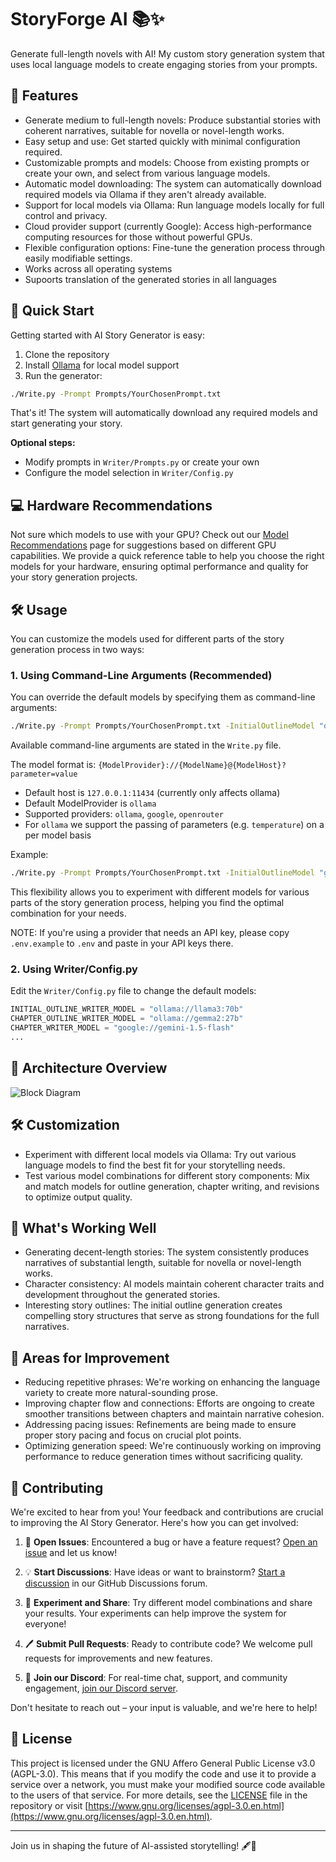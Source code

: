 # StoryForge AI 📚✨

Generate full-length novels with AI! My custom story generation system that uses local language models to create engaging stories from your prompts.

## 🚀 Features

- Generate medium to full-length novels: Produce substantial stories with coherent narratives, suitable for novella or novel-length works.
- Easy setup and use: Get started quickly with minimal configuration required.
- Customizable prompts and models: Choose from existing prompts or create your own, and select from various language models.
- Automatic model downloading: The system can automatically download required models via Ollama if they aren't already available.
- Support for local models via Ollama: Run language models locally for full control and privacy.
- Cloud provider support (currently Google): Access high-performance computing resources for those without powerful GPUs.
- Flexible configuration options: Fine-tune the generation process through easily modifiable settings.
- Works across all operating systems
- Supoorts translation of the generated stories in all languages

## 🏁 Quick Start

Getting started with AI Story Generator is easy:

1. Clone the repository
2. Install [Ollama](https://ollama.com/) for local model support
3. Run the generator:

```sh
./Write.py -Prompt Prompts/YourChosenPrompt.txt
```

That's it! The system will automatically download any required models and start generating your story.

**Optional steps:**

- Modify prompts in `Writer/Prompts.py` or create your own
- Configure the model selection in `Writer/Config.py`

## 💻 Hardware Recommendations

Not sure which models to use with your GPU? Check out our [Model Recommendations](Docs/Models.md) page for suggestions based on different GPU capabilities. We provide a quick reference table to help you choose the right models for your hardware, ensuring optimal performance and quality for your story generation projects.

## 🛠️ Usage

You can customize the models used for different parts of the story generation process in two ways:

### 1. Using Command-Line Arguments (Recommended)

You can override the default models by specifying them as command-line arguments:

```sh
./Write.py -Prompt Prompts/YourChosenPrompt.txt -InitialOutlineModel "ollama://llama3:70b" ...
```

Available command-line arguments are stated in the `Write.py` file.

The model format is: `{ModelProvider}://{ModelName}@{ModelHost}?parameter=value`

- Default host is `127.0.0.1:11434` (currently only affects ollama)
- Default ModelProvider is `ollama`
- Supported providers: `ollama`, `google`, `openrouter`
- For `ollama` we support the passing of parameters (e.g. `temperature`) on a per model basis

Example:
```sh
./Write.py -Prompt Prompts/YourChosenPrompt.txt -InitialOutlineModel "google://gemini-1.5-pro" -ChapterOutlineModel "ollama://llama3:70b@192.168.1.100:11434" ...
```

This flexibility allows you to experiment with different models for various parts of the story generation process, helping you find the optimal combination for your needs.


NOTE: If you're using a provider that needs an API key, please copy `.env.example` to `.env` and paste in your API keys there.


### 2. Using Writer/Config.py


Edit the `Writer/Config.py` file to change the default models:

```python
INITIAL_OUTLINE_WRITER_MODEL = "ollama://llama3:70b"
CHAPTER_OUTLINE_WRITER_MODEL = "ollama://gemma2:27b"
CHAPTER_WRITER_MODEL = "google://gemini-1.5-flash"
...
```

## 🧰 Architecture Overview

![Block Diagram](Docs/BlockDiagram.drawio.svg)

## 🛠️ Customization

- Experiment with different local models via Ollama: Try out various language models to find the best fit for your storytelling needs.
- Test various model combinations for different story components: Mix and match models for outline generation, chapter writing, and revisions to optimize output quality.

## 💪 What's Working Well

- Generating decent-length stories: The system consistently produces narratives of substantial length, suitable for novella or novel-length works.
- Character consistency: AI models maintain coherent character traits and development throughout the generated stories.
- Interesting story outlines: The initial outline generation creates compelling story structures that serve as strong foundations for the full narratives.

## 🔧 Areas for Improvement

- Reducing repetitive phrases: We're working on enhancing the language variety to create more natural-sounding prose.
- Improving chapter flow and connections: Efforts are ongoing to create smoother transitions between chapters and maintain narrative cohesion.
- Addressing pacing issues: Refinements are being made to ensure proper story pacing and focus on crucial plot points.
- Optimizing generation speed: We're continuously working on improving performance to reduce generation times without sacrificing quality.

## 🤝 Contributing

We're excited to hear from you! Your feedback and contributions are crucial to improving the AI Story Generator. Here's how you can get involved:

1. 🐛 **Open Issues**: Encountered a bug or have a feature request? [Open an issue](https://github.com/datacrystals/AIStoryWriter/issues) and let us know!

2. 💡 **Start Discussions**: Have ideas or want to brainstorm? [Start a discussion](https://github.com/datacrystals/AIStoryWriter/discussions) in our GitHub Discussions forum.

3. 🔬 **Experiment and Share**: Try different model combinations and share your results. Your experiments can help improve the system for everyone!

4. 🖊️ **Submit Pull Requests**: Ready to contribute code? We welcome pull requests for improvements and new features.

5. 💬 **Join our Discord**: For real-time chat, support, and community engagement, [join our Discord server](https://discord.gg/R2SySWDr2s).

Don't hesitate to reach out – your input is valuable, and we're here to help!

## 📄 License

This project is licensed under the GNU Affero General Public License v3.0 (AGPL-3.0). This means that if you modify the code and use it to provide a service over a network, you must make your modified source code available to the users of that service. For more details, see the [LICENSE](LICENSE) file in the repository or visit [https://www.gnu.org/licenses/agpl-3.0.en.html](https://www.gnu.org/licenses/agpl-3.0.en.html).

---

Join us in shaping the future of AI-assisted storytelling! 🖋️🤖
